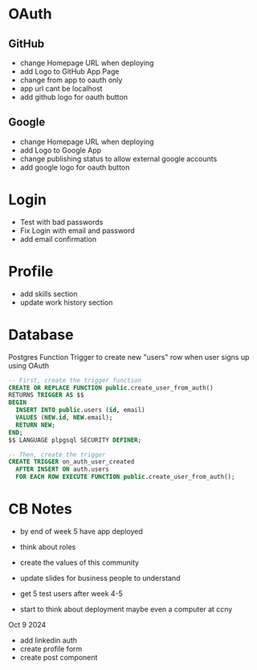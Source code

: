 # OAuth

## GitHub

- change Homepage URL when deploying
- add Logo to GitHub App Page
- change from app to oauth only
- app url cant be localhost
- add github logo for oauth button

## Google

- change Homepage URL when deploying
- add Logo to Google App
- change publishing status to allow external google accounts
- add google logo for oauth button

# Login

- Test with bad passwords
- Fix Login with email and password
- add email confirmation

# Profile

- add skills section
- update work history section

# Database

Postgres Function Trigger to create new "users" row when user signs up using OAuth

```sql
-- First, create the trigger function
CREATE OR REPLACE FUNCTION public.create_user_from_auth()
RETURNS TRIGGER AS $$
BEGIN
  INSERT INTO public.users (id, email)
  VALUES (NEW.id, NEW.email);
  RETURN NEW;
END;
$$ LANGUAGE plpgsql SECURITY DEFINER;

-- Then, create the trigger
CREATE TRIGGER on_auth_user_created
  AFTER INSERT ON auth.users
  FOR EACH ROW EXECUTE FUNCTION public.create_user_from_auth();
```

# CB Notes

- by end of week 5 have app deployed
- think about roles
- create the values of this community

- update slides for business people to understand
- get 5 test users after week 4-5
- start to think about deployment maybe even a computer at ccny

Oct 9 2024

- add linkedin auth
- create profile form
- create post component
